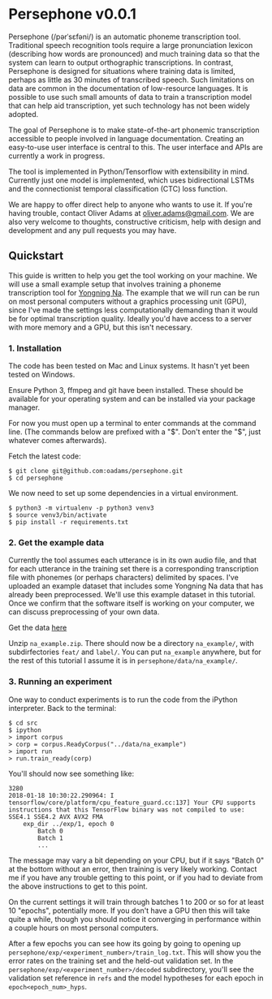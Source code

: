 # Persephone v0.0.1

Persephone (/pərˈsɛfəni/) is an automatic phoneme transcription tool. Traditional speech recognition tools require a large pronunciation lexicon (describing how words are pronounced) and much training data so that the system can learn to output orthographic transcriptions. In contrast, Persephone is designed for situations where training data is limited, perhaps as little as 30 minutes of transcribed speech. Such limitations on data are common in the documentation of low-resource languages. It is possible to use such small amounts of data to train a transcription model that can help aid transcription, yet such technology has not been widely adopted.

The goal of Persephone is to make state-of-the-art phonemic transcription accessible to people involved in language documentation. Creating an easy-to-use user interface is central to this. The user interface and APIs are currently a work in progress.

The tool is implemented in Python/Tensorflow with extensibility in mind. Currently just one model is implemented, which uses bidirectional LSTMs and the connectionist temporal classification (CTC) loss function.

We are happy to offer direct help to anyone who wants to use it. If you're having trouble, contact Oliver Adams at oliver.adams@gmail.com. We are also very welcome to thoughts, constructive criticism, help with design and development and any pull requests you may have.

## Quickstart

This guide is written to help you get the tool working on your machine. We will use a small example setup that involves training a phoneme transcription tool for [Yongning Na](http://lacito.vjf.cnrs.fr/pangloss/languages/Na_en.php). The example that we will run can be run on most personal computers without a graphics processing unit (GPU), since I've made the settings less computationally demanding than it would be for optimal transcription quality. Ideally you'd have access to a server with more memory and a GPU, but this isn't necessary.

### 1. Installation

The code has been tested on Mac and Linux systems. It hasn't yet been tested on Windows.

Ensure Python 3, ffmpeg and git have been installed. These should be available for your operating system and can be installed via your package manager.

For now you must open up a terminal to enter commands at the command line. (The commands below are prefixed with a "$". Don't enter the "$", just whatever comes afterwards).

Fetch the latest code:

```
$ git clone git@github.com:oadams/persephone.git
$ cd persephone
```

We now need to set up some dependencies in a virtual environment.
```
$ python3 -m virtualenv -p python3 venv3
$ source venv3/bin/activate
$ pip install -r requirements.txt
```

### 2. Get the example data

Currently the tool assumes each utterance is in its own audio file, and that for each utterance in the training set there is a corresponding transcription file with phonemes (or perhaps characters) delimited by spaces. I've uploaded an example dataset that includes some Yongning Na data that has already been preprocessed. We'll use this example dataset in this tutorial. Once we confirm that the software itself is working on your computer, we can discuss preprocessing of your own data.

Get the data [here](https://cloudstor.aarnet.edu.au/sender/?s=download&token=b6789ee3-bbcb-7f92-2f38-18ffc1086817)

Unzip `na_example.zip`. There should now be a directory `na_example/`, with subdirfectories `feat/` and `label/`. You can put `na_example` anywhere, but for the rest of this tutorial I assume it is in `persephone/data/na_example/`.

### 3. Running an experiment

One way to conduct experiments is to run the code from the iPython interpreter. Back to the terminal:

```
$ cd src
$ ipython
> import corpus
> corp = corpus.ReadyCorpus("../data/na_example")
> import run
> run.train_ready(corp)
```

You'll should now see something like:

```
3280
2018-01-18 10:30:22.290964: I tensorflow/core/platform/cpu_feature_guard.cc:137] Your CPU supports instructions that this TensorFlow binary was not compiled to use: SSE4.1 SSE4.2 AVX AVX2 FMA
    exp_dir ../exp/1, epoch 0
        Batch 0
        Batch 1
        ...
```
 
The message may vary a bit depending on your CPU, but if it says "Batch 0" at the bottom without an error, then training is very likely working. Contact me if you have any trouble getting to this point, or if you had to deviate from the above instructions to get to this point.

On the current settings it will train through batches 1 to 200 or so for at least 10 "epochs", potentially more. If you don't have a GPU then this will take quite a while, though you should notice it converging in performance within a couple hours on most personal computers.

After a few epochs you can see how its going by going to opening up `persephone/exp/<experiment_number>/train_log.txt`. This will show you the error rates on the training set and the held-out validation set. In the `persephone/exp/<experiment_number>/decoded` subdirectory, you'll see the validation set reference in `refs` and the model hypotheses for each epoch in `epoch<epoch_num>_hyps`.
